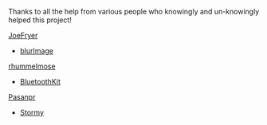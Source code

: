 Thanks to all the help from various people who knowingly and un-knowingly helped this project!

[JoeFryer][1]
- [blurImage][2]

[rhummelmose][3]
- [BluetoothKit][4]

[Pasanpr][5]
- [Stormy][6]

[1]: http://stackoverflow.com/users/1716763/joefryer
[2]: http://stackoverflow.com/questions/26527411/blur-uiimage-to-achieve-effect-like-passcode-blur-of-the-wallpaper-with-swift
[3]: https://github.com/rhummelmose
[4]: https://github.com/rhummelmose/BluetoothKit
[5]: https://github.com/Pasanpr
[6]: https://teamtreehouse.com/library/network-programming-with-swift-2
